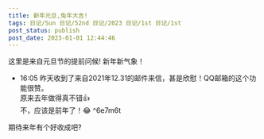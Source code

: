 ```yaml
---
title: 新年元旦,兔年大吉!
tags: 日记/Sun 日记/52nd 日记/2023 日记/1st 日记/1st
post_status: publish
post_date: 2023-01-01 12:44:46 
---
```


这里是来自元旦节的提前问候!
新年新气象！

- 16:05 昨天收到了来自2021年12.31的邮件来信，甚是欣慰！QQ邮箱的这个功能很赞。<br>原来去年做得真不错👍<br>不，应该是前年了！😂 ^6e7m6t

期待来年有个好收成吧?